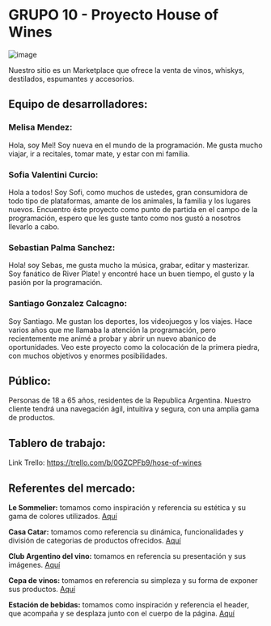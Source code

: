 # GRUPO 10 - Proyecto House of Wines
![image](https://user-images.githubusercontent.com/93838647/160048532-0a687575-a954-4444-bdd2-ec044fdb0d0e.png)


Nuestro sitio es un Marketplace que ofrece la venta de vinos, whiskys, destilados, espumantes y accesorios. 

## Equipo de desarrolladores:
### Melisa Mendez: 
Hola, soy Mel! Soy nueva en el mundo de la programación. Me gusta mucho viajar, ir a recitales, tomar mate, y estar con mi familia. 

### Sofia Valentini Curcio: 
Hola a todos! Soy Sofi, como muchos de ustedes, gran consumidora de todo tipo de plataformas, amante de los animales, la familia y los lugares nuevos. Encuentro éste proyecto como punto de partida en el campo de la programación, espero que les guste tanto como nos gustó a nosotros llevarlo a cabo. 

### Sebastian Palma Sanchez: 
Hola! soy Sebas, me gusta mucho la música, grabar, editar y masterizar. Soy fanático de River Plate! y encontré hace un buen tiempo, el gusto y la pasión por la programación.

### Santiago Gonzalez Calcagno: 
Soy Santiago. Me gustan los deportes, los videojuegos y los viajes. Hace varios años que me llamaba la atención la programación, pero recientemente me animé a probar y abrir un nuevo abanico de oportunidades. Veo este proyecto como la colocación de la primera piedra, con muchos objetivos y enormes posibilidades.

## Público:
Personas de 18 a 65 años, residentes de la Republica Argentina. Nuestro cliente tendrá una navegación ágil, intuitiva y segura, con una amplia gama de productos.

## Tablero de trabajo:
Link Trello: https://trello.com/b/0GZCPFb9/hose-of-wines

## Referentes del mercado:

**Le Sommelier:**  tomamos como inspiración y referencia su estética y su gama de colores utilizados. [Aquí ](https://www.lesommelier.com.ar/ "Aquí")

**Casa Catar:** tomamos como referencia su dinámica, funcionalidades y división de categorias de productos ofrecidos. [Aquí](https://casacatar.com/ "Aquí")

**Club Argentino del vino:** tomamos en referencia su presentación y sus imágenes. [Aquí ](https://clubargentinodelvino.com/ "Aquí ")

**Cepa de vinos:** tomamos en referencia su simpleza y su forma de exponer sus productos. [Aquí](https://cepadevinos.com/ "Aquí")

**Estación de bebidas:**  tomamos como inspiración y referencia el header, que acompaña y se desplaza junto con el cuerpo de la página. [Aquí](https://www.estaciondebebidas.com/ "Aquí")

